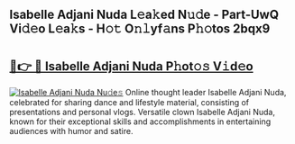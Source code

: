 ## Isabelle Adjani Nuda L𝚎a𝚔ed N𝚞𝚍e - Part-UwQ Vi𝚍𝚎o L𝚎a𝚔s - H𝚘𝚝 O𝚗𝚕yf𝚊ns P𝚑𝚘tos 2bqx9

# <h2><a href="http://kf0r96.oniu.top/?m=Isabelle+Adjani+Nuda">🔗👉 🔴 Isabelle Adjani Nuda P𝚑ot𝚘𝚜 V𝚒d𝚎o</a></h2>

[![Isabelle Adjani Nuda Nu𝚍e𝚜](https://i.imgur.com/0qMVB7G.gif)](http://kf0r96.oniu.top/?m=Isabelle+Adjani+Nuda)
Online thought leader Isabelle Adjani Nuda, celebrated for sharing dance and lifestyle material, consisting of presentations and personal vlogs. Versatile clown Isabelle Adjani Nuda, known for their exceptional skills and accomplishments in entertaining audiences with humor and satire.  
